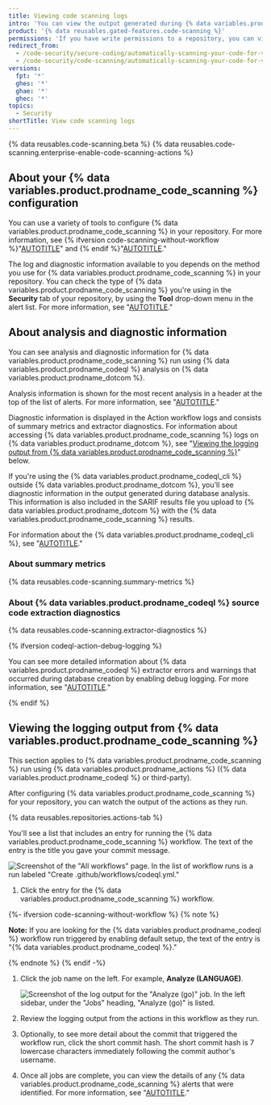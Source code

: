 ```yaml
---
title: Viewing code scanning logs
intro: 'You can view the output generated during {% data variables.product.prodname_code_scanning %} analysis in {% data variables.location.product_location %}.'
product: '{% data reusables.gated-features.code-scanning %}'
permissions: 'If you have write permissions to a repository, you can view the {% data variables.product.prodname_code_scanning %} logs for that repository.'
redirect_from:
  - /code-security/secure-coding/automatically-scanning-your-code-for-vulnerabilities-and-errors/viewing-code-scanning-logs
  - /code-security/code-scanning/automatically-scanning-your-code-for-vulnerabilities-and-errors/viewing-code-scanning-logs
versions:
  fpt: '*'
  ghes: '*'
  ghae: '*'
  ghec: '*'
topics:
  - Security
shortTitle: View code scanning logs
---
```


{% data reusables.code-scanning.beta %}
{% data reusables.code-scanning.enterprise-enable-code-scanning-actions %}

## About your {% data variables.product.prodname_code_scanning %} configuration

You can use a variety of tools to configure {% data variables.product.prodname_code_scanning %} in your repository. For more information, see {% ifversion code-scanning-without-workflow %}"[AUTOTITLE](/code-security/code-scanning/enabling-code-scanning/configuring-default-setup-for-code-scanning)" and {% endif %}"[AUTOTITLE](/code-security/code-scanning/creating-an-advanced-setup-for-code-scanning/configuring-advanced-setup-for-code-scanning)."

The log and diagnostic information available to you depends on the method you use for {% data variables.product.prodname_code_scanning %} in your repository. You can check the type of {% data variables.product.prodname_code_scanning %} you're using in the **Security** tab of your repository, by using the **Tool** drop-down menu in the alert list. For more information, see "[AUTOTITLE](/code-security/code-scanning/managing-code-scanning-alerts/managing-code-scanning-alerts-for-your-repository#viewing-the-alerts-for-a-repository)."

## About analysis and diagnostic information

You can see analysis and diagnostic information for {% data variables.product.prodname_code_scanning %} run using {% data variables.product.prodname_codeql %} analysis on {% data variables.product.prodname_dotcom %}.

Analysis information is shown for the most recent analysis in a header at the top of the list of alerts. For more information, see "[AUTOTITLE](/code-security/code-scanning/managing-code-scanning-alerts/managing-code-scanning-alerts-for-your-repository#viewing-the-alerts-for-a-repository)."

Diagnostic information is displayed in the Action workflow logs and consists of summary metrics and extractor diagnostics. For information about accessing {% data variables.product.prodname_code_scanning %} logs on {% data variables.product.prodname_dotcom %}, see "[Viewing the logging output from {% data variables.product.prodname_code_scanning %}](#viewing-the-logging-output-from-code-scanning)" below.

If you're using the {% data variables.product.prodname_codeql_cli %} outside {% data variables.product.prodname_dotcom %}, you'll see diagnostic information in the output generated during database analysis. This information is also included in the SARIF results file you upload to {% data variables.product.prodname_dotcom %} with the {% data variables.product.prodname_code_scanning %} results.

For information about the {% data variables.product.prodname_codeql_cli %}, see "[AUTOTITLE](/code-security/code-scanning/using-codeql-code-scanning-with-your-existing-ci-system/configuring-codeql-cli-in-your-ci-system#viewing-log-and-diagnostic-information)."

### About summary metrics

{% data reusables.code-scanning.summary-metrics %}

### About {% data variables.product.prodname_codeql %} source code extraction diagnostics

{% data reusables.code-scanning.extractor-diagnostics %}

{% ifversion codeql-action-debug-logging %}

You can see more detailed information about {% data variables.product.prodname_codeql %} extractor errors and warnings that occurred during database creation by enabling debug logging. For more information, see "[AUTOTITLE](/code-security/code-scanning/troubleshooting-code-scanning/logs-are-not-detailed-enough#creating-codeql-debugging-artifacts-by-re-running-jobs-with-debug-logging-enabled)."

{% endif %}

## Viewing the logging output from {% data variables.product.prodname_code_scanning %}

This section applies to {% data variables.product.prodname_code_scanning %} run using {% data variables.product.prodname_actions %} ({% data variables.product.prodname_codeql %} or third-party).

After configuring {% data variables.product.prodname_code_scanning %} for your repository, you can watch the output of the actions as they run.

{% data reusables.repositories.actions-tab %}

   You'll see a list that includes an entry for running the {% data variables.product.prodname_code_scanning %} workflow. The text of the entry is the title you gave your commit message.

   ![Screenshot of the "All workflows" page. In the list of workflow runs is a run labeled "Create .github/workflows/codeql.yml."](/assets/images/help/repository/code-scanning-actions-list.png)

1. Click the entry for the {% data variables.product.prodname_code_scanning %} workflow.

{%- ifversion code-scanning-without-workflow %}
   {% note %}

   **Note:** If you are looking for the {% data variables.product.prodname_codeql %} workflow run triggered by enabling default setup, the text of the entry is "{% data variables.product.prodname_codeql %}."

   {% endnote %}
{% endif -%}

1. Click the job name on the left. For example, **Analyze (LANGUAGE)**.

   ![Screenshot of the log output for the "Analyze (go)" job. In the left sidebar, under the "Jobs" heading, "Analyze (go)" is listed.](/assets/images/help/repository/code-scanning-logging-analyze-action.png)

1. Review the logging output from the actions in this workflow as they run.

1. Optionally, to see more detail about the commit that triggered the workflow run, click the short commit hash. The short commit hash is 7 lowercase characters immediately following the commit author's username.

1. Once all jobs are complete, you can view the details of any {% data variables.product.prodname_code_scanning %} alerts that were identified. For more information, see "[AUTOTITLE](/code-security/code-scanning/managing-code-scanning-alerts/managing-code-scanning-alerts-for-your-repository#viewing-the-alerts-for-a-repository)."
